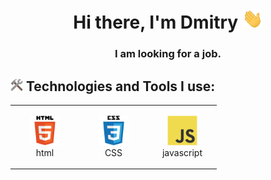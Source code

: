 <h1 align="center">Hi there, I'm Dmitry
<img src="https://raw.githubusercontent.com/Lerts007/Lerts007/main/img/Hi.gif" height="32"/></h1>
<h3 align="center">I am looking for a job.</h3>

<h2 align="left" dir="auto">
<img src = "https://raw.githubusercontent.com/Lerts007/Lerts007/main/img/tool.png" style = "width: 20px; height: 20px; "/> Technologies and Tools I use:</h2>

  <table>
    <tbody>
      <tr>
        <td align = "center" width = "96" height="96">
          <img src = "https://raw.githubusercontent.com/devicons/devicon/master/icons/html5/html5-original-wordmark.svg" width="48" height="48" alt="html"/>
          </br>
          html
        </td>
        <td align = "center" width = "96" height="96">
          <img src = "https://raw.githubusercontent.com/devicons/devicon/master/icons/css3/css3-original-wordmark.svg" width="48" height="48" alt="html"/>
          </br>
          CSS
        </td>
        <td align = "center" width = "96" height="96">
          <img src = "https://raw.githubusercontent.com/devicons/devicon/1119b9f84c0290e0f0b38982099a2bd027a48bf1/icons/javascript/javascript-original.svg" width="48" height="48" alt="html"/>
          </br>
          javascript
        </td>
      </tr>
    </tbody>
  </table>
